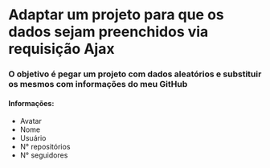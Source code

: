 <h1>Adaptar um projeto para que os dados sejam preenchidos via requisição Ajax</h1>

<h3>O objetivo é pegar um projeto com dados aleatórios e substituir os mesmos com informações do meu GitHub</h3>

<div>
    <h4>Informações:</h4>
    <ul>
        <li>Avatar</li>
        <li>Nome</li>
        <li>Usuário</li>
        <li>N° repositórios</li>
        <li>N° seguidores</li>
    </ul>
</div>
